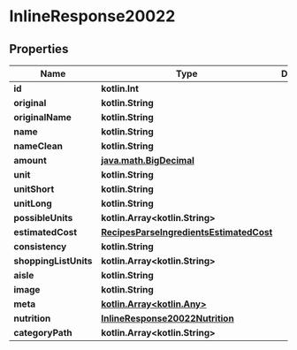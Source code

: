 
# InlineResponse20022

## Properties
Name | Type | Description | Notes
------------ | ------------- | ------------- | -------------
**id** | **kotlin.Int** |  | 
**original** | **kotlin.String** |  | 
**originalName** | **kotlin.String** |  | 
**name** | **kotlin.String** |  | 
**nameClean** | **kotlin.String** |  | 
**amount** | [**java.math.BigDecimal**](java.math.BigDecimal.md) |  | 
**unit** | **kotlin.String** |  | 
**unitShort** | **kotlin.String** |  | 
**unitLong** | **kotlin.String** |  | 
**possibleUnits** | **kotlin.Array&lt;kotlin.String&gt;** |  | 
**estimatedCost** | [**RecipesParseIngredientsEstimatedCost**](RecipesParseIngredientsEstimatedCost.md) |  | 
**consistency** | **kotlin.String** |  | 
**shoppingListUnits** | **kotlin.Array&lt;kotlin.String&gt;** |  | 
**aisle** | **kotlin.String** |  | 
**image** | **kotlin.String** |  | 
**meta** | [**kotlin.Array&lt;kotlin.Any&gt;**](kotlin.Any.md) |  | 
**nutrition** | [**InlineResponse20022Nutrition**](InlineResponse20022Nutrition.md) |  | 
**categoryPath** | **kotlin.Array&lt;kotlin.String&gt;** |  | 



